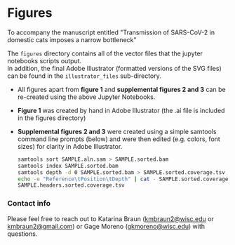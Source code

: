 # Figures
To accompany the manuscript entitled "Transmission of SARS-CoV-2 in domestic cats imposes a narrow bottleneck"

The `figures` directory contains all of the vector files that the jupyter notebooks scripts output.   
In addition, the final Adobe Illustrator (formatted versions of the SVG files) can be found in the `illustrator_files` sub-directory. 


- All figures apart from **figure 1** and **supplemental figures 2 and 3** can be re-created using the above Jupyter Notebooks. 
- **Figure 1** was created by hand in Adobe Illustrator (the .ai file is included in the figures directory)
- **Supplemental figures 2 and 3** were created using a simple samtools command line prompts (below) and were then edited (e.g. colors, font sizes) for clarity in Adobe Illustrator. 

    ```bash 
    samtools sort SAMPLE.aln.sam > SAMPLE.sorted.bam
    samtools index SAMPLE.sorted.bam
    samtools depth -d 0 SAMPLE.sorted.bam > SAMPLE.sorted.coverage.tsv
    echo -e "Reference\tPosition\tDepth" | cat - SAMPLE.sorted.coverage.tsv
    SAMPLE.headers.sorted.coverage.tsv
    ```
### Contact info 

Please feel free to reach out to Katarina Braun (kmbraun2@wisc.edu or kmbraun2@gmail.com) or Gage Moreno (gkmoreno@wisc.edu) with questions. 
